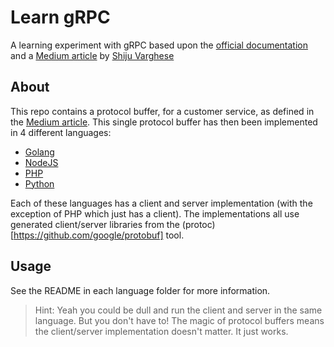 # Learn gRPC
A learning experiment with gRPC based upon the [official documentation](http://www.grpc.io/docs/) and a [Medium article](https://medium.com/@shijuvar/building-high-performance-apis-in-go-using-grpc-and-protocol-buffers-2eda5b80771b) by [Shiju Varghese](https://medium.com/@shijuvar)

## About
This repo contains a protocol buffer, for a customer service, as defined in the [Medium article](https://medium.com/@shijuvar/building-high-performance-apis-in-go-using-grpc-and-protocol-buffers-2eda5b80771b). This single protocol buffer has then been implemented in 4 different languages:

* [Golang](https://github.com/danmrichards/learn-grpc/tree/master/golang)
* [NodeJS](https://github.com/danmrichards/learn-grpc/tree/master/nodejs)
* [PHP](https://github.com/danmrichards/learn-grpc/tree/master/php)
* [Python](https://github.com/danmrichards/learn-grpc/tree/master/python)

Each of these languages has a client and server implementation (with the exception of PHP which just has a client). The implementations all use generated client/server libraries from the (protoc)[https://github.com/google/protobuf] tool.

## Usage
See the README in each language folder for more information.

> Hint: Yeah you could be dull and run the client and server in the same language. But you don't have to! The magic of protocol buffers means the client/server implementation doesn't matter. It just works.

